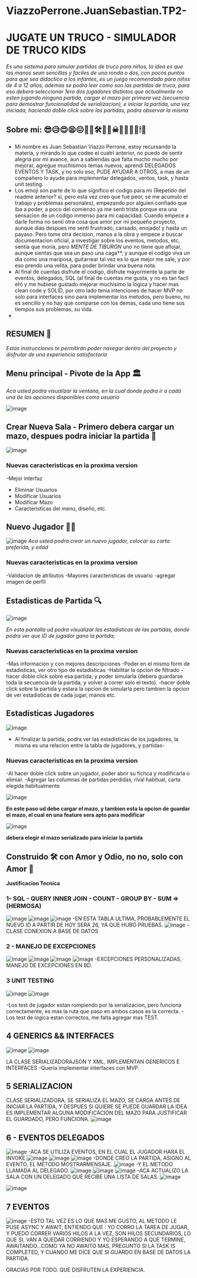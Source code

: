 # ViazzoPerrone.JuanSebastian.TP2-
# JUGATE UN TRUCO - SIMULADOR DE TRUCO KIDS

_Es una sistema para simular partidas de truco para niños, la idea es que las manos sean sencillas y faciles de una ronda o dos, con pocos puntos para que sea didactico a los infantes, es un juego recomendado para niñxs de 4 a 12 años, ademas se podra leer como son las partidas de truco, para eso debera seleccionar 1ero dos jugadores distintos que actualmente no esten jugando ninguna partida, cargar el mazo por primera vez (secuencia para demostrar funcionalidad de serializacion), e iniciar la partida, una vez iniciada, haciendo doble click sobre las partidas, podra observar la misma_


## Sobre mi: 😎😥😍😫😖🤬🤡🛠🧐💀☠🦈🦆🦋🎸🕯🥂

- Mi nombre es Juan Sebastian Viazzo Perrone, estoy recursando la materia, y mirando lo que codee el cuatri anterior, no puedo de sentir alegria por mi avance, aun a sabiendas que falta mucho mucho por mejorar, agregue muchisimos temas nuevos, aprendi DELEGADOS EVENTOS Y TASK, y no solo eso, PUDE AYUDAR A OTROS, a mas de un compañero lo ayude para implementar delegados, ventos, task, y hasta unit testing. 
- Los emoji son parte de lo que significo el codigo para mi (Repetido del readme anterior? si, pero esta vez creo que fue peor, se me acumulo el trabajo y problemas personales), empezando por alguien confiado que iba a poder, a poco del comienzo ya me senti triste porque era una sensacion de un codigo inmenso para mi capacidad. Cuando empece a darle forma no senti otra cosa que amor por mi pequeño proyecto, aunque dias despues me senti frustrado, cansado, enojado! y hasta un payaso. Pero tome otra decision, manos a la obra y empece a buscar documentacion oficial, a investigar sobre los eventos, metodos, etc, sentia que moria, pero _MENTE DE TIBURON_ uno no tiene que aflojar, aunque sientas que sea un paso una caga**, y aunque el codigo viva un dia como una mariposa, guitarrear tal vez es lo que mejor me sale, y por eso prendo una velita, para poder brindar una buena nota.
- Al final de cuentas disfrute el codigo, disfrute mayormente la parte de eventos, delegados, SQL (al final de cuentas me gusta, y no es tan facil eh) y me hubiese gustado mejorar muchisimo la logica y hacer mas clean code y SOLID, por otro lado tenia intenciones de hacer MVP no solo para interfaces sino para implementar los metodos, pero bueno, no es sencillo y no hay que comparse con los demas, cada uno tiene sus tiempos sus problemas, su vida. 
- 

## RESUMEN 📜

_Estas instrucciones te permitirán poder navegar dentro del proyecto y disfrutar de una experiencia satisfactoria_

## Menu principal - Pivote de la App 🏛

_Aca usted podra visualizar la ventana, en la cual donde podra ir a cada una de las opciones disponibles como usuario_

![image](https://user-images.githubusercontent.com/86853488/202911202-78897428-d647-4b23-bb70-2813e7f4b21b.png)


## Crear Nueva Sala - Primero debera cargar un mazo, despues podra iniciar la partida  💸
![image](https://user-images.githubusercontent.com/86853488/202913909-0225ab8d-8abe-4df0-917c-788711091fd0.png)

### Nuevas caracteristicas en la proxima version
-Mejor interfaz
- Eliminar Usuarios
- Modificar Usuarios
- Modificar Mazo
- Caracteristicas del menu, diseño, etc.

## Nuevo Jugador 🛫🛬

![image](https://user-images.githubusercontent.com/86853488/202911503-8164bed6-7d97-4eca-8a91-ea9d70465a38.png)
_Aca usted podra crear un nuevo jugador, colocar su carta preferida, y edad_
### Nuevas caracteristicas en la proxima version
-Validacion de atributos
-Mayores caracteristicas de usuario
-agregar imagen de perfil

## Estadisticas de Partida 🔍

![image](https://user-images.githubusercontent.com/86853488/202912017-e547b0d9-91ee-4fd2-8811-bb32b5e9d0c6.png)

_En esta pantalla ud podra visualizar las estadisticas de las partidas, donde podra ver que ID de jugador gano la partida;_

### Nuevas caracteristicas en la proxima version
-Mas informacion y con mejores descripciones
-Poder en el mismo form de estadisticas, ver otro tipo de estadisticas
-Habilitar la opcion de filtrado
-hacer doble click sobre esa partida, y poder simularla (debera guardarse toda la secuencia de la partida, y volver a correr solo el texto).
-hacer doble click sobre la partida y estara la opcion de simularla pero tambien la opcion de ver estadisticas de cada jugar, manos etc.

## Estadisticas Jugadores
![image](https://user-images.githubusercontent.com/86853488/202913663-9ba9a03d-c55e-48b5-b1b2-11a676f9ca58.png)

- Al finalizar la partida, podra ver las estadisticas de los jugadores, la misma es una relacion entre la tabla de jugadores, y partidas-
### Nuevas caracteristicas en la proxima version
-Al hacer doble click sobre un jugador, poder abrir su fichca y modificarla o elimiar.
-Agregar las columnas de partidas perdidas, rival habitual, carta elegida habitualmente


![image](https://user-images.githubusercontent.com/86853488/202913725-4dcf5f06-e8b8-4c82-90d8-7a792beb70f5.png)


**En este paso ud debe cargar el mazo, y tambien esta la opcion de guardar el mazo, el cual en una feature sera apto para modificar**

![image](https://user-images.githubusercontent.com/86853488/202913807-c29a60e9-ae31-4e98-ab51-ac4bde6afd8f.png)

**debera elegir el mazo serializado para iniciar la partida**


## Construido 🛠️ con Amor y Odio, no no, solo con Amor 🥰


**Justificacion Tecnica**

### 1- SQL - QUERY INNER JOIN - COUNT - GROUP BY - SUM => (HERMOSA)
![image](https://user-images.githubusercontent.com/86853488/202914208-fbd8ee65-976f-4182-9747-a0efd9749333.png)
![image](https://user-images.githubusercontent.com/86853488/202914251-39983c41-07a2-4b16-a7d0-a75dbce0f801.png)
![image](https://user-images.githubusercontent.com/86853488/202914315-0e1a019a-800b-46f3-af42-a5268190ea8b.png)
-EN ESTA TABLA ULTIMA, PROBABLEMENTE EL NUEVO ID A PARTIR DE HOY SERA 26, YA QUE HUBO PRUEBAS.
![image](https://user-images.githubusercontent.com/86853488/202915618-d93e7ea6-cc06-451b-9b5c-01c20da30f17.png)
-CLASE CONEXION A BASE DE DATOS

### 2 - MANEJO DE EXCEPCIONES
![image](https://user-images.githubusercontent.com/86853488/202915646-9116bb42-7010-4d98-97dd-908fec315d23.png)
![image](https://user-images.githubusercontent.com/86853488/202915659-1cee2613-d7c6-44f2-912a-6e581fa14414.png)
![image](https://user-images.githubusercontent.com/86853488/202915665-63f03224-75d5-45b1-8eec-46fe9f7de13d.png)
![image](https://user-images.githubusercontent.com/86853488/202915672-91cbc225-9915-4720-8686-ac087d828e4b.png)
-EXCEPCIONES PERSONALIZADAS, MANEJO DE EXCEPCIONES EN BD.

### 3 UNIT TESTING
![image](https://user-images.githubusercontent.com/86853488/202916697-34da4ae6-753e-4b5b-96fa-b55cc0a1894c.png)
![image](https://user-images.githubusercontent.com/86853488/202916736-7b72d38a-1d0a-4b35-8542-1530e0c918a8.png)

-Los test de jugador estan rompiendo por la serializacion, pero funciona correctamente, es mas la ruta que paso en ambos casos es la correcta.
-Los test de logica estan correctos, me falta agregar mas TEST.



## 4 GENERICS && INTERFACES
![image](https://user-images.githubusercontent.com/86853488/202916786-64c0508d-7477-479e-856b-e268a354534e.png)
![image](https://user-images.githubusercontent.com/86853488/202916847-3bfcc365-a7f4-42bc-8240-07314bb12048.png)

LA CLASE SERIALIZADORAJSON Y XML, IMPLEMENTAN GENERICOS E INTERFACES
-Queria implementar interfaces con MVP.


## 5 SERIALIZACION
CLASE SERIALIZADORA, SE SERIALIZA EL MAZO, SE CARGA ANTES DE INICIAR LA PARTIDA, Y DESPUES SI QUIERE SE PUEDE GUARDAR
LA IDEA ES IMPLEMENTAR ALGUNA MODIFICACION DEL MAZO PARA JUSTIFICAR EL GUARDADO, PERO FUNCIONA.
![image](https://user-images.githubusercontent.com/86853488/202917628-0118e93d-dca4-49b2-a996-36add2962cee.png)

## 6 - EVENTOS DELEGADOS

![image](https://user-images.githubusercontent.com/86853488/202920366-36890975-ce08-4afb-8a1d-cdd3d8e011d0.png)
-ACA SE UTILIZA EVENTOS, EN EL CUAL EL JUGADOR HARA EL INVOKE
![image](https://user-images.githubusercontent.com/86853488/202920375-044172e9-b7bf-4868-8bcc-9c908d0a9e31.png)
![image](https://user-images.githubusercontent.com/86853488/202920379-f04c448f-47b0-4dfe-9300-975d510d3043.png)
![image](https://user-images.githubusercontent.com/86853488/202920420-95f36fc3-a2a1-460b-80be-a74101441caa.png)
-DONDE CREO LA PARTIDA, ASIGNO AL EVENTO, EL METODO MOSTRARMENSAJE.
![image](https://user-images.githubusercontent.com/86853488/202920435-104ac98e-195e-4b7d-a1fe-fde43d8b535f.png)
-Y EL METODO LLAMADA AL DELEGADO.
![image](https://user-images.githubusercontent.com/86853488/202920453-7501d4b7-37eb-4dab-a8fe-b1fd753e870e.png)
![image](https://user-images.githubusercontent.com/86853488/202920463-d945fda7-e6ef-4d83-a1f6-d4eb0c2090e6.png)
![image](https://user-images.githubusercontent.com/86853488/202920470-b0259f5c-1f45-4b66-a8c2-cfc63b46253e.png)
-ACA ACTUALIZO LA SALA CON UN DELEGADO QUE RECIBE UNA LISTA DE SALAS.
![image](https://user-images.githubusercontent.com/86853488/202920505-2d08ffd8-e627-4115-9e3a-7789cff78111.png)

![image](https://user-images.githubusercontent.com/86853488/202920496-937f97ee-727a-43ea-927e-8ce5d4a0cf04.png)


## 7 EVENTOS
![image](https://user-images.githubusercontent.com/86853488/202920557-a632a00a-060b-4c97-ac86-1238575f1cf2.png)
-ESTO TAL VEZ ES LO QUE MAS ME GUSTO, AL METODO LE PUSE ASYNC Y AWAIT, ENTIENDO QUE : YO CORRO LA TAREA DE JUGAR, Y PUEDO CORRER VARIOS HILOS A LA VEZ, SON HILOS SECUNDARIOS, LO QUE SI, VAN A QUEDAR CORRIENDO Y YO ESPERANDO A QUE TERMINE, AWAITANDO...COMO YA NO AWAITO MAS, PREGUNTO SI LA TASK IS COMPLETED, Y CUANDO ME DICE QUE SI GUARDO EN BASE DE DATOS LA PARTIDA.



GRACIAS POR TODO. QUE DISFRUTEN LA EXPERIENCIA.





